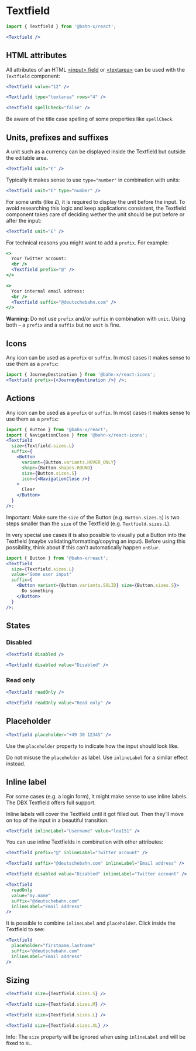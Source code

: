# Textfield

```js
import { Textfield } from '@bahn-x/react';
```

```jsx
<Textfield />
```

## HTML attributes

All attributes of an HTML [<input\> field](https://developer.mozilla.org/en-US/docs/Web/HTML/Element/input#Attributes) or [<textarea\>](https://developer.mozilla.org/en-US/docs/Web/HTML/Element/textarea#Attributes) can be used with the `Textfield` component:

```jsx
<Textfield value="12" />
```

```jsx
<Textfield type="textarea" rows="4" />
```

```jsx
<Textfield spellCheck="false" />
```

Be aware of the title case spelling of some properties like `spellCheck`.

## Units, prefixes and suffixes

A unit such as a currency can be displayed inside the Textfield but outside the editable area.

```jsx
<Textfield unit="€" />
```

Typically it makes sense to use `type="number"` in combination with units:

```jsx
<Textfield unit="€" type="number" />
```

For some units (like `£`), it is required to display the unit before the input. To avoid researching this logic and keep applications consistent, the Textfield component takes care of deciding wether the unit should be put before or after the input:

```jsx
<Textfield unit="£" />
```

For technical reasons you might want to add a `prefix`. For example:

```jsx
<>
  Your Twitter account:
  <br />
  <Textfield prefix="@" />
</>
```

```jsx
<>
  Your internal email address:
  <br />
  <Textfield suffix="@deutschebahn.com" />
</>
```

**Warning:** Do not use `prefix` and/or `suffix` in combination with `unit`. Using both – a `prefix` and a `suffix` but no `unit` is fine.

## Icons

Any icon can be used as a `prefix` or `suffix`. In most cases it makes sense to use them as a `prefix`:

```jsx
import { JourneyDestination } from '@bahn-x/react-icons';
<Textfield prefix={<JourneyDestination />} />;
```

## Actions

Any icon can be used as a `prefix` or `suffix`. In most cases it makes sense to use them as a `prefix`:

```jsx
import { Button } from '@bahn-x/react';
import { NavigationClose } from '@bahn-x/react-icons';
<Textfield
  size={Textfield.sizes.L}
  suffix={
    <Button
      variant={Button.variants.HOVER_ONLY}
      shape={Button.shapes.ROUND}
      size={Button.sizes.S}
      icon={<NavigationClose />}
    >
      Clear
    </Button>
  }
/>;
```

Important: Make sure the `size` of the Button (e.g. `Button.sizes.S`) is two steps smaller than the `size` of the Textfield (e.g. `Textfield.sizes.L`).

In very special use cases it is also possible to visually put a Button into the Textfield (maybe validating/formatting/copying an input). Before using this possibility, think about if this can’t automatically happen `onBlur`.

```jsx
import { Button } from '@bahn-x/react';
<Textfield
  size={Textfield.sizes.L}
  value="Some user input"
  suffix={
    <Button variant={Button.variants.SOLID} size={Button.sizes.S}>
      Do something
    </Button>
  }
/>;
```

## States

### Disabled

```jsx
<Textfield disabled />
```

```jsx
<Textfield disabled value="Disabled" />
```

### Read only

```jsx
<Textfield readOnly />
```

```jsx
<Textfield readOnly value="Read only" />
```

## Placeholder

```jsx
<Textfield placeholder="+49 30 12345" />
```

Use the `placeholder` property to indicate how the input should look like.

Do not misuse the `placeholder` as label. Use `inlineLabel` for a similar effect instead.

## Inline label

For some cases (e.g. a login form), it might make sense to use inline labels.
The DBX Textfield offers full support.

Inline labels will cover the Textfield until it got filled out. Then they’ll
move on top of the input in a beautiful transition.

```jsx
<Textfield inlineLabel="Username" value="lea151" />
```

You can use inline Textfields in combination with other attributes:

```jsx
<Textfield prefix="@" inlineLabel="Twitter account" />
```

```jsx
<Textfield suffix="@deutschebahn.com" inlineLabel="Email address" />
```

```jsx
<Textfield disabled value="Disabled" inlineLabel="Twitter account" />
```

```jsx
<Textfield
  readOnly
  value="my.name"
  suffix="@deutschebahn.com"
  inlineLabel="Email address"
/>
```

It is possible to combine `inlineLabel` and `placeholder`. Click inside the Textfield to see:

```jsx
<Textfield
  placeholder="firstname.lastname"
  suffix="@deutschebahn.com"
  inlineLabel="Email address"
/>
```

## Sizing

```jsx
<Textfield size={Textfield.sizes.S} />
```

```jsx
<Textfield size={Textfield.sizes.M} />
```

```jsx
<Textfield size={Textfield.sizes.L} />
```

```jsx
<Textfield size={Textfield.sizes.XL} />
```

Info: The `size` property will be ignored when using `inlineLabel` and will be fixed to `XL`.
